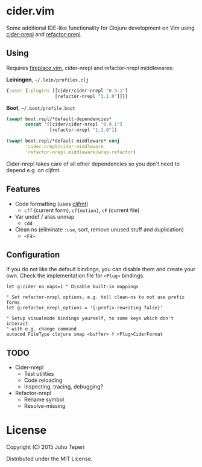 # cider.vim

Some additional IDE-like functionality for Clojure development on Vim using
[cider-nrepl][cider-nrepl] and
[refactor-nrepl][refactor-nrepl].

## Using

Requires [fireplace.vim][vim-fireplace], cider-nrepl
and refactor-nrepl middlewares:

**Leiningen**, `~/.lein/profiles.clj`
```clj
{:user {:plugins [[cider/cider-nrepl "0.9.1"]
                  [refactor-nrepl "1.1.0"]]}}
```

**Boot**, `~/.boot/profile.boot`
```clj
(swap! boot.repl/*default-dependencies*
       concat '[[cider/cider-nrepl "0.9.1"]
                [refactor-nrepl "1.1.0"])

(swap! boot.repl/*default-middleware* conj
       'cider.nrepl/cider-middleware
       'refactor-nrepl.middleware/wrap-refactor)
```

Cider-nrepl takes care of all other dependencies so you don't need to depend
e.g. on cljfmt.

## Features

- Code formatting (uses [cljfmt][cljfmt])
  - `cff` (current form), `cf{motion}`, `cF` (current file)
- Var undef / alias unmap
  - `cdd`
- Clean ns (eliminate `:use`, sort, remove unused stuff and duplication)
  - `<F4>`

## Configuration

If you do not like the default bindings, you can disable them and create your
own. Check the implementation file for `<Plug>` bindings.

```vim
let g:cider_no_maps=1 " Disable built-in mappings

" Set refactor-nrepl options, e.g. tell clean-ns to not use prefix forms
let g:refactor_nrepl_options = '{:prefix-rewriting false}'

" Setup visualmode bindings yourself, to some keys which don't interact
" with e.g. change command
autocmd FileType clojure xmap <buffer> f <Plug>CiderFormat
```

## TODO

- Cider-nrepl
  - Test utilities
  - Code reloading
  - Inspecting, tracing, debugging?
- Refactor-nrepl
  - Rename symbol
  - Resolve-missing

# License

Copyright (C) 2015 Juho Teperi

Distributed under the MIT License.

[vim-fireplace]: https://github.com/tpope/vim-fireplace
[cider-nrepl]: https://github.com/clojure-emacs/cider-nrepl
[refactor-nrepl]: https://github.com/clojure-emacs/refactor-nrepl
[cljfmt]: https://github.com/weavejester/cljfmt
